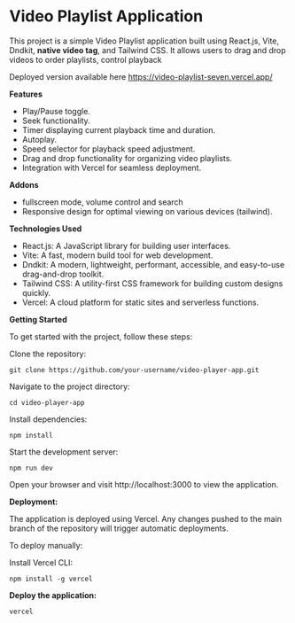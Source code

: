 # Video Playlist Application

This project is a simple Video Playlist application built using React.js, Vite, Dndkit, **native video tag**, and Tailwind CSS. It allows users to drag and drop videos to order playlists, control playback

Deployed version available here https://video-playlist-seven.vercel.app/ 

**Features**

- Play/Pause toggle.
- Seek functionality.
- Timer displaying current playback time and duration.
- Autoplay.
- Speed selector for playback speed adjustment.
- Drag and drop functionality for organizing video playlists.
- Integration with Vercel for seamless deployment.

**Addons**

- fullscreen mode, volume control and search
- Responsive design for optimal viewing on various devices (tailwind).

**Technologies Used**

- React.js: A JavaScript library for building user interfaces.
- Vite: A fast, modern build tool for web development.
- Dndkit: A modern, lightweight, performant, accessible, and easy-to-use drag-and-drop toolkit.
- Tailwind CSS: A utility-first CSS framework for building custom designs quickly.
- Vercel: A cloud platform for static sites and serverless functions.

**Getting Started**

To get started with the project, follow these steps:

Clone the repository:

```
git clone https://github.com/your-username/video-player-app.git
```

Navigate to the project directory:

```
cd video-player-app
```

Install dependencies:

```
npm install
```

Start the development server:

```
npm run dev
```

Open your browser and visit http://localhost:3000 to view the application.




**Deployment:**

The application is deployed using Vercel. Any changes pushed to the main branch of the repository will trigger automatic deployments.

To deploy manually:

Install Vercel CLI:

```
npm install -g vercel
```

**Deploy the application:**

```
vercel
```

